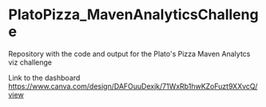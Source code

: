 # PlatoPizza_MavenAnalyticsChallenge
 Repository with the code and output for the Plato's Pizza Maven Analytcs viz challenge


Link to the dashboard
https://www.canva.com/design/DAFOuuDexjk/71WxRb1hwKZoFuzt9XXvcQ/view
